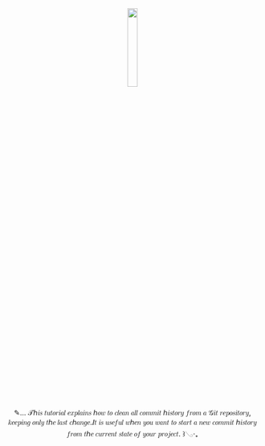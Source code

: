 <div align="center">
  <img src="https://64.media.tumblr.com/6172475910060f4a770cd834ba59bbef/4e67ee0bda817097-84/s400x600/bf6c1a8969f5d05474353106a21d41d9ea1fd4c8.gifv" width="20%">
  <p>✎... 𝒯ℎ𝑖𝑠 𝑡𝑢𝑡𝑜𝑟𝑖𝑎𝑙 𝑒𝑥𝑝𝑙𝑎𝑖𝑛𝑠 ℎ𝑜𝑤 𝑡𝑜 𝑐𝑙𝑒𝑎𝑛 𝑎𝑙𝑙 𝑐𝑜𝑚𝑚𝑖𝑡 ℎ𝑖𝑠𝑡𝑜𝑟𝑦 𝑓𝑟𝑜𝑚 𝑎 𝒢𝑖𝑡 𝑟𝑒𝑝𝑜𝑠𝑖𝑡𝑜𝑟𝑦, 𝑘𝑒𝑒𝑝𝑖𝑛𝑔 𝑜𝑛𝑙𝑦 𝑡ℎ𝑒 𝑙𝑎𝑠𝑡 𝑐ℎ𝑎𝑛𝑔𝑒.𝐼𝑡 𝑖𝑠 𝑢𝑠𝑒𝑓𝑢𝑙 𝑤ℎ𝑒𝑛 𝑦𝑜𝑢 𝑤𝑎𝑛𝑡 𝑡𝑜 𝑠𝑡𝑎𝑟𝑡 𝑎 𝑛𝑒𝑤 𝑐𝑜𝑚𝑚𝑖𝑡 ℎ𝑖𝑠𝑡𝑜𝑟𝑦 𝑓𝑟𝑜𝑚 𝑡ℎ𝑒 𝑐𝑢𝑟𝑟𝑒𝑛𝑡 𝑠𝑡𝑎𝑡𝑒 𝑜𝑓 𝑦𝑜𝑢𝑟 𝑝𝑟𝑜𝑗𝑒𝑐𝑡. ꒱𓂅‧₊</i></p>
</div>
